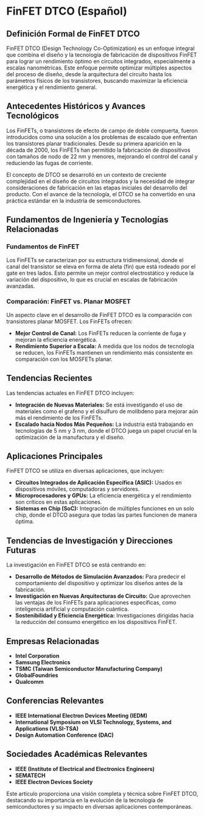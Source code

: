 # FinFET DTCO (Español)

## Definición Formal de FinFET DTCO

FinFET DTCO (Design Technology Co-Optimization) es un enfoque integral que combina el diseño y la tecnología de fabricación de dispositivos FinFET para lograr un rendimiento óptimo en circuitos integrados, especialmente a escalas nanométricas. Este enfoque permite optimizar múltiples aspectos del proceso de diseño, desde la arquitectura del circuito hasta los parámetros físicos de los transistores, buscando maximizar la eficiencia energética y el rendimiento general.

## Antecedentes Históricos y Avances Tecnológicos

Los FinFETs, o transistores de efecto de campo de doble compuerta, fueron introducidos como una solución a los problemas de escalado que enfrentan los transistores planar tradicionales. Desde su primera aparición en la década de 2000, los FinFETs han permitido la fabricación de dispositivos con tamaños de nodo de 22 nm y menores, mejorando el control del canal y reduciendo las fugas de corriente. 

El concepto de DTCO se desarrolló en un contexto de creciente complejidad en el diseño de circuitos integrados y la necesidad de integrar consideraciones de fabricación en las etapas iniciales del desarrollo del producto. Con el avance de la tecnología, el DTCO se ha convertido en una práctica estándar en la industria de semiconductores.

## Fundamentos de Ingeniería y Tecnologías Relacionadas

### Fundamentos de FinFET

Los FinFETs se caracterizan por su estructura tridimensional, donde el canal del transistor se eleva en forma de aleta (fin) que está rodeado por el gate en tres lados. Esto permite un mejor control electrostático y reduce la variación del dispositivo, lo que es crucial en escalas de fabricación avanzadas.

### Comparación: FinFET vs. Planar MOSFET

Un aspecto clave en el desarrollo de FinFET DTCO es la comparación con transistores planar MOSFET. Los FinFETs ofrecen:

- **Mejor Control de Canal:** Los FinFETs reducen la corriente de fuga y mejoran la eficiencia energética.
- **Rendimiento Superior a Escala:** A medida que los nodos de tecnología se reducen, los FinFETs mantienen un rendimiento más consistente en comparación con los MOSFETs planar.

## Tendencias Recientes

Las tendencias actuales en FinFET DTCO incluyen:

- **Integración de Nuevas Materiales:** Se está investigando el uso de materiales como el grafeno y el disulfuro de molibdeno para mejorar aún más el rendimiento de los FinFETs.
- **Escalado hacia Nodos Más Pequeños:** La industria está trabajando en tecnologías de 5 nm y 3 nm, donde el DTCO juega un papel crucial en la optimización de la manufactura y el diseño.

## Aplicaciones Principales

FinFET DTCO se utiliza en diversas aplicaciones, que incluyen:

- **Circuitos Integrados de Aplicación Específica (ASIC):** Usados en dispositivos móviles, computadoras y servidores.
- **Microprocesadores y GPUs:** La eficiencia energética y el rendimiento son críticos en estas aplicaciones.
- **Sistemas en Chip (SoC):** Integración de múltiples funciones en un solo chip, donde el DTCO asegura que todas las partes funcionen de manera óptima.

## Tendencias de Investigación y Direcciones Futuras

La investigación en FinFET DTCO se está centrando en:

- **Desarrollo de Métodos de Simulación Avanzados:** Para predecir el comportamiento del dispositivo y optimizar los diseños antes de la fabricación.
- **Investigación en Nuevas Arquitecturas de Circuito:** Que aprovechen las ventajas de los FinFETs para aplicaciones específicas, como inteligencia artificial y computación cuántica.
- **Sostenibilidad y Eficiencia Energética:** Investigaciones dirigidas hacia la reducción del consumo energético en los dispositivos FinFET.

## Empresas Relacionadas

- **Intel Corporation**
- **Samsung Electronics**
- **TSMC (Taiwan Semiconductor Manufacturing Company)**
- **GlobalFoundries**
- **Qualcomm**

## Conferencias Relevantes

- **IEEE International Electron Devices Meeting (IEDM)**
- **International Symposium on VLSI Technology, Systems, and Applications (VLSI-TSA)**
- **Design Automation Conference (DAC)**

## Sociedades Académicas Relevantes

- **IEEE (Institute of Electrical and Electronics Engineers)**
- **SEMATECH**
- **IEEE Electron Devices Society**

Este artículo proporciona una visión completa y técnica sobre FinFET DTCO, destacando su importancia en la evolución de la tecnología de semiconductores y su impacto en diversas aplicaciones contemporáneas.
